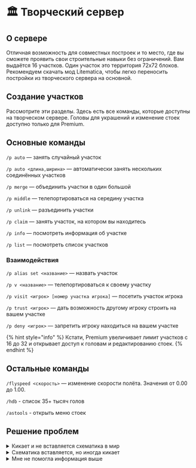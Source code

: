 # 🏛 Творческий сервер

## О сервере

Отличная возможность для совместных построек и то место, где вы сможете проявить свои строительные навыки без ограничений. Вам выдаётся 16 участков. Один участок это территория 72х72 блоков. Рекомендуем скачать мод Litematica, чтобы легко переносить постройки из творческого сервера на основной.

## Создание участков

Рассмотрите эти разделы. Здесь есть все команды, которые доступны на творческом сервере. Головы для украшений и изменение стоек доступно только для Premium.

## Основные команды

`/p auto` — занять случайный участок

`/p auto <длина,ширина>` — автоматически занять нескольких соединённых участков

`/p merge` — объединить участки в один большой

`/p middle` — телепортироваться на середину участка

`/p unlink` — разъединить участки

`/p claim` — занять участок, на котором вы находитесь

`/p info` — посмотреть информация об участке

`/p list` — посмотреть список участков

### Взаимодействия

`/p alias set <название>` — назвать участок

`/p v <название>` — телепортироваться к своему участку

`/p visit <игрок> [номер участка игрока]` — посетить участок игрока

`/p trust <игрок>` — дать возможность другому игроку строить на вашем участке

`/p deny <игрок>` — запретить игроку находиться на вашем участке

{% hint style="info" %}
Кстати, Premium увеличивает лимит участков с 16 до 32 и открывает доступ к головам и редактированию стоек.
{% endhint %}

## Остальные команды

`/flyspeed <скорость>` — изменение скорости полёта. Значения от 0.00 до 1.00.

`/hdb` - список 35+ тысяч голов

`/astools` - открыть меню стоек

## Решение проблем

<details>

<summary>Кикает и не вставляется схематика в мир</summary>

Зайдите в настройки Litematica и в параметре commandUseWorldEdit поставьте значение True.

</details>

<details>

<summary>Схематика вставляется, но иногда кикает</summary>

Такое происходит очень редко и обычно связано из-за плохого интернет-соединения. Если кикает слишком часто, попробуйте обратится к администрации, открыв тикет в Discord.

</details>

<details>

<summary>Мне не помогла информация выше</summary>

Обратитесь к администрации, открыв тикет в Discord.

</details>
